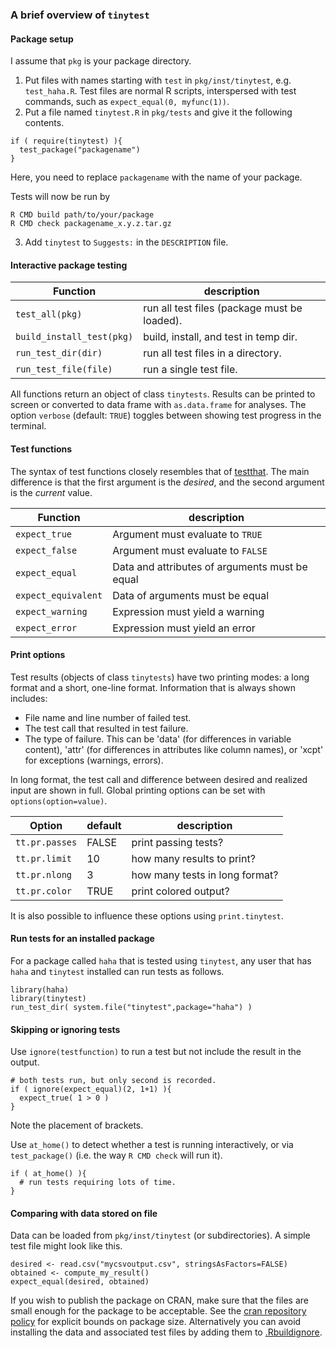 ### A brief overview of `tinytest`


#### Package setup

I assume that `pkg` is your package directory.

1. Put files with names starting with `test` in `pkg/inst/tinytest`, e.g. `test_haha.R`. Test files are normal
   R scripts, interspersed with test commands, such as `expect_equal(0, myfunc(1))`.
2. Put a file named `tinytest.R` in `pkg/tests` and give it the following contents.
```
if ( require(tinytest) ){
  test_package("packagename")
}
```
Here, you need to replace `packagename` with the name of your package.


Tests will now be run by

```
R CMD build path/to/your/package
R CMD check packagename_x.y.z.tar.gz
```

3. Add `tinytest` to `Suggests:` in the `DESCRIPTION` file.

#### Interactive package testing


| Function                   | description                                 |
|----------------------------|---------------------------------------------|
| `test_all(pkg)`            | run all test files (package must be loaded).|
| `build_install_test(pkg)`  | build, install, and test in temp dir.       |
| `run_test_dir(dir)`        | run all test files in a directory.          |
| `run_test_file(file)`      | run a single test file.                     |


All functions return an object of class `tinytests`. Results can be printed to
screen or converted to data frame  with `as.data.frame` for analyses. The option
`verbose` (default: `TRUE`) toggles between showing test progress in the
terminal.

#### Test functions

The syntax of test functions closely resembles that of [testthat](https://CRAN.R-project.org/package=testthat). The main difference is that the first argument is the _desired_, and the
second argument is the _current_ value.

|Function                     | description                                   |
|-----------------------------|-----------------------------------------------|
| `expect_true`               | Argument must evaluate to `TRUE`              |
| `expect_false`              | Argument must evaluate to `FALSE`             |
| `expect_equal`              | Data and attributes of arguments must be equal|
| `expect_equivalent`         | Data of arguments must be equal               |
| `expect_warning`            | Expression must yield a warning               |
| `expect_error`              | Expression must yield an error                |


#### Print options

Test results (objects of class `tinytests`) have two printing modes: a long
format and a short, one-line format. Information that is always shown includes:

- File name and line number of failed test.
- The test call that resulted in test failure.
- The type of failure. This can be 'data' (for differences in variable
  content), 'attr' (for differences in attributes like column names), or 'xcpt'
  for exceptions (warnings, errors).

In long format, the test call and difference between desired and realized input
are shown in full. Global printing options can be set with `options(option=value)`.

|Option         | default  | description                   |
|---------------|----------|-------------------------------|
| `tt.pr.passes`| FALSE    | print passing tests?          |
| `tt.pr.limit` | 10       | how many results to print?    |
| `tt.pr.nlong` | 3        | how many tests in long format?|
| `tt.pr.color` | TRUE     | print colored output?|

It is also possible to influence these options using `print.tinytest`.


#### Run tests for an installed package

For a package called `haha` that is tested using `tinytest`, any user that has
`haha` and `tinytest` installed can run tests as follows.

```
library(haha)
library(tinytest)
run_test_dir( system.file("tinytest",package="haha") )
```

#### Skipping or ignoring tests 

Use `ignore(testfunction)` to run a test but not include the result in the output.

```
# both tests run, but only second is recorded.
if ( ignore(expect_equal)(2, 1+1) ){
  expect_true( 1 > 0 )
}
```
Note the placement of brackets.


Use `at_home()` to detect whether a test is running interactively, or via 
`test_package()` (i.e. the way `R CMD check` will run it).

```
if ( at_home() ){
  # run tests requiring lots of time.
}
```

#### Comparing with data stored on file

Data can be loaded from `pkg/inst/tinytest` (or subdirectories). A simple
test file might look like this.

```
desired <- read.csv("mycsvoutput.csv", stringsAsFactors=FALSE)
obtained <- compute_my_result()
expect_equal(desired, obtained)
```
If you wish to publish the package on CRAN, make sure that the files are small
enough for the package to be acceptable. See the [cran repository
policy](https://cran.r-project.org/web/packages/policies.html) for explicit
bounds on package size. Alternatively you can avoid installing
the data and associated test files by adding them to [.Rbuildignore](https://cran.r-project.org/doc/manuals/r-release/R-exts.html#Building-package-tarballs).


